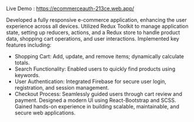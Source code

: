 Live Demo : https://ecommerceauth-213ce.web.app/

Developed a fully responsive e-commerce application, enhancing the user experience across all devices.
Utilized Redux Toolkit to manage application state, setting up reducers, actions, and a Redux store to handle product data, shopping cart operations, and user interactions.
Implemented key features including:
 - Shopping Cart: Add, update, and remove items; dynamically calculate totals.
 - Search Functionality: Enabled users to quickly find products using keywords.
 - User Authentication: Integrated Firebase for secure user login, registration, and session management.
 - Checkout Process: Seamlessly guided users through cart review and payment.
Designed a modern UI using React-Bootstrap and SCSS.
Gained hands-on experience in building scalable, maintainable, and secure web applications.
